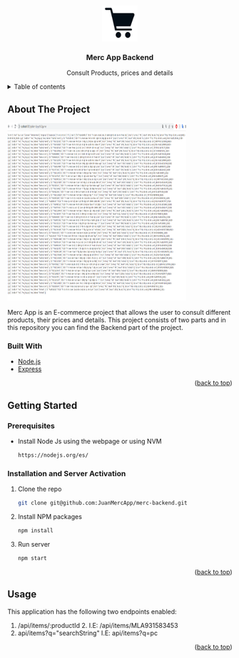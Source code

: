 <div id="top"></div>

<br />
<div align="center">
  <img src="rdmimages/logo.PNG" alt="Logo" width="80" height="80">
  

  <h3 align="center">Merc App Backend</h3>

  <p align="center">
    Consult Products, prices and details
    <br />
  </p>
</div>



<!-- TABLE OF CONTENTS -->
<details>
  <summary>Table of contents</summary>
  <ol>
    <li>
      <a href="#about-the-project">About The Project</a>
      <ul>
        <li><a href="#built-with">Built With</a></li>
      </ul>
    </li>
    <li>
      <a href="#getting-started">Getting Started</a>
      <ul>
        <li><a href="#prerequisites">Prerequisites</a></li>
        <li><a href="#installation">Installation</a></li>
      </ul>
    </li>
    <li><a href="#usage">Usage</a></li>
  </ol>
</details>



<!-- ABOUT THE PROJECT -->
## About The Project

<img src="rdmimages/overview.PNG" alt="Logo" width="400" height="400">

Merc App is an E-commerce project that allows the user to consult different products, their prices and details. This project consists of two parts and in this repository you can find the Backend part of the project.
### Built With

* [Node.js](https://nodejs.org/es/)
* [Express](https://expressjs.com/)

<p align="right">(<a href="#top">back to top</a>)</p>



<!-- GETTING STARTED -->
## Getting Started

### Prerequisites

* Install Node Js using the webpage or using NVM
  ```sh
  https://nodejs.org/es/
  ```

### Installation and Server Activation


1. Clone the repo
   ```sh
   git clone git@github.com:JuanMercApp/merc-backend.git
   ```
2. Install NPM packages
   ```sh
   npm install
   ```
3. Run server
   ```sh
   npm start
   ```

<p align="right">(<a href="#top">back to top</a>)</p>



<!-- USAGE EXAMPLES -->
## Usage

This application has the following two endpoints enabled:
1. /api/items/:productId 2.
I.E: /api/items/MLA931583453
2. api/items?q="searchString"
I.E: api/items?q=pc

<p align="right">(<a href="#top">back to top</a>)</p>
